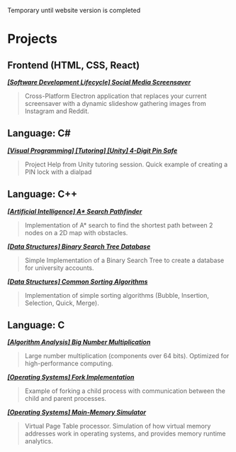 Temporary until website version is completed
# Projects

## Frontend (HTML, CSS, React)

***[ \[Software Development Lifecycle\] Social Media Screensaver ](https://github.com/tarekel96/Electron_BackgroundImage_App/tree/feature/ab-complete-reddit)***
> Cross-Platform Electron application that replaces your current screensaver with a dynamic slideshow gathering images from Instagram and Reddit.
  
  
  
## Language: C\#

***[ \[Visual Programming\] \[Tutoring\] \[Unity\] 4-Digit Pin Safe ](https://github.com/ColdSteamyShower/Unity-Safe-Project-Demo)***
> Project Help from Unity tutoring session. Quick example of creating a PIN lock with a dialpad
  
  
  
## Language: C++

***[ \[Artificial Intelligence\] A* Search Pathfinder ](https://github.com/ColdSteamyShower/AI.assignment1)***
> Implementation of A* search to find the shortest path between 2 nodes on a 2D map with obstacles.
  
  
***[ \[Data Structures\] Binary Search Tree Database ](https://github.com/ColdSteamyShower/CPP.assignment5)***
> Simple Implementation of a Binary Search Tree to create a database for university accounts.
  
  
***[ \[Data Structures\] Common Sorting Algorithms ](https://github.com/ColdSteamyShower/CPP.assignment6)***
> Implementation of simple sorting algorithms (Bubble, Insertion, Selection, Quick, Merge).
  
  
  
## Language: C
  
***[ \[Algorithm Analysis\] Big Number Multiplication ](https://github.com/ColdSteamyShower/Algorithms.assignment1)***
> Large number multiplication (components over 64 bits). Optimized for high-performance computing.
  
  
***[ \[Operating Systems\] Fork Implementation ](https://github.com/ColdSteamyShower/OS.assignment2)***
> Example of forking a child process with communication between the child and parent processes.
  
  
***[ \[Operating Systems\] Main-Memory Simulator ](https://github.com/ColdSteamyShower/OS.assignment6)***
> Virtual Page Table processor. Simulation of how virtual memory addresses work in operating systems, and provides memory runtime analytics.





